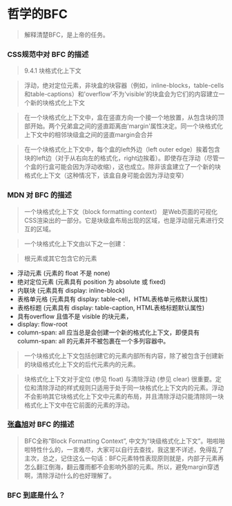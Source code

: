 # 哲学的BFC
> 解释清楚BFC，是上帝的任务。

### CSS规范中对 BFC 的描述
> 9.4.1 块格式化上下文

>浮动，绝对定位元素，非块盒的块容器（例如，inline-blocks，table-cells和table-captions）和'overflow'不为'visible'的块盒会为它们的内容建立一个新的块格式化上下文

>在一个块格式化上下文中，盒在竖直方向一个接一个地放置，从包含块的顶部开始。两个兄弟盒之间的竖直距离由'margin'属性决定。同一个块格式化上下文中的相邻块级盒之间的竖直margin会合并

>在一个块格式化上下文中，每个盒的left外边（left outer edge）挨着包含块的left边（对于从右向左的格式化，right边挨着）。即使存在浮动（尽管一个盒的行盒可能会因为浮动收缩），这也成立。除非该盒建立了一个新的块格式化上下文（这种情况下，该盒自身可能会因为浮动变窄）

### MDN 对 BFC 的描述
> 一个块格式化上下文（block formatting context） 是Web页面的可视化CSS渲染出的一部分。它是块级盒布局出现的区域，也是浮动层元素进行交互的区域。

>一个块格式化上下文由以下之一创建：

>根元素或其它包含它的元素
- 浮动元素 (元素的 float 不是 none)
- 绝对定位元素 (元素具有 position 为 absolute 或 fixed)
- 内联块 (元素具有 display: inline-block)
- 表格单元格 (元素具有 display: table-cell，HTML表格单元格默认属性)
- 表格标题 (元素具有 display: table-caption, HTML表格标题默认属性)
- 具有overflow 且值不是 visible 的块元素，
- display: flow-root
- column-span: all 应当总是会创建一个新的格式化上下文，即便具有 column-span: all 的元素并不被包裹在一个多列容器中。

>一个块格式化上下文包括创建它的元素内部所有内容，除了被包含于创建新的块级格式化上下文的后代元素内的元素。

>块格式化上下文对于定位 (参见 float) 与清除浮动 (参见 clear) 很重要。定位和清除浮动的样式规则只适用于处于同一块格式化上下文内的元素。浮动不会影响其它块格式化上下文中元素的布局，并且清除浮动只能清除同一块格式化上下文中在它前面的元素的浮动。

### [张鑫旭](http://www.zhangxinxu.com/wordpress/2015/02/css-deep-understand-flow-bfc-column-two-auto-layout/)对 BFC 的描述
> BFC全称”Block Formatting Context”, 中文为“块级格式化上下文”。啪啦啪啦特性什么的，一言难尽，大家可以自行去查找，我这里不详述，免得乱了主次，总之，记住这么一句话：BFC元素特性表现原则就是，内部子元素再怎么翻江倒海，翻云覆雨都不会影响外部的元素。所以，避免margin穿透啊，清除浮动什么的也好理解了。


### BFC 到底是什么？